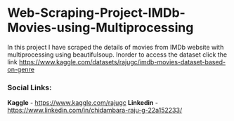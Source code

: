 # Web-Scraping-Project-IMDb-Movies-using-Multiprocessing
In this project I have scraped the details of movies from IMDb website with multiprocessing using beautifulsoup. Inorder to access the dataset click the link
https://www.kaggle.com/datasets/rajugc/imdb-movies-dataset-based-on-genre

### Social Links:
**Kaggle**   - https://www.kaggle.com/rajugc
**Linkedin** - https://www.linkedin.com/in/chidambara-raju-g-22a152233/
